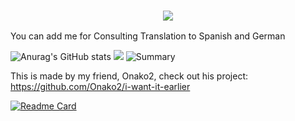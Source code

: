 <h3 align="center">
  <img src="https://img.shields.io/badge/Beginner-green?style=for-the-badge">
</h3>

You can add me for Consulting Translation to Spanish and German


![Anurag's GitHub stats](https://github-readme-stats.vercel.app/api?username=valooost&show_icons=true&theme=dark&hide_border=true)  ![](https://github-readme-streak-stats.herokuapp.com/?user=valooost&theme=dark&hide_border=true) ![Summary](https://github-profile-summary-cards.vercel.app/api/cards/profile-details?username=valooost&show_icons=true&theme=dark&hide_border=true)

This is made by my friend, Onako2, check out his project:
https://github.com/Onako2/i-want-it-earlier

[![Readme Card](https://github-readme-stats.vercel.app/api/pin/?username=Onako2&repo=i-want-it-earlier&show_icons=true&theme=dark&hide_border=true)]([https://github.com/anuraghazra/github-readme-stats](https://github.com/Onako2/i-want-it-earlier))
